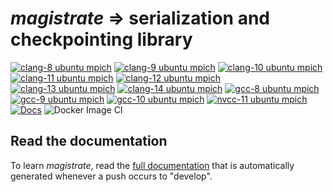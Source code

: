 # *magistrate* => serialization and checkpointing library

[![clang-8 ubuntu mpich](https://github.com/DARMA-tasking/checkpoint/actions/workflows/dockerimage-clang-8-ubuntu-mpich.yml/badge.svg)](https://github.com/DARMA-tasking/checkpoint/actions/workflows/dockerimage-clang-8-ubuntu-mpich.yml)
[![clang-9 ubuntu mpich](https://github.com/DARMA-tasking/checkpoint/actions/workflows/dockerimage-clang-9-ubuntu-mpich.yml/badge.svg)](https://github.com/DARMA-tasking/checkpoint/actions/workflows/dockerimage-clang-9-ubuntu-mpich.yml)
[![clang-10 ubuntu mpich](https://github.com/DARMA-tasking/checkpoint/actions/workflows/dockerimage-clang-10-ubuntu-mpich.yml/badge.svg)](https://github.com/DARMA-tasking/checkpoint/actions/workflows/dockerimage-clang-10-ubuntu-mpich.yml)
[![clang-11 ubuntu mpich](https://github.com/DARMA-tasking/checkpoint/actions/workflows/dockerimage-clang-11-ubuntu-mpich.yml/badge.svg)](https://github.com/DARMA-tasking/checkpoint/actions/workflows/dockerimage-clang-11-ubuntu-mpich.yml)
[![clang-12 ubuntu mpich](https://github.com/DARMA-tasking/checkpoint/actions/workflows/dockerimage-clang-12-ubuntu-mpich.yml/badge.svg)](https://github.com/DARMA-tasking/checkpoint/actions/workflows/dockerimage-clang-12-ubuntu-mpich.yml)
[![clang-13 ubuntu mpich](https://github.com/DARMA-tasking/checkpoint/actions/workflows/dockerimage-clang-13-ubuntu-mpich.yml/badge.svg)](https://github.com/DARMA-tasking/checkpoint/actions/workflows/dockerimage-clang-13-ubuntu-mpich.yml)
[![clang-14 ubuntu mpich](https://github.com/DARMA-tasking/checkpoint/actions/workflows/dockerimage-clang-14-ubuntu-mpich.yml/badge.svg)](https://github.com/DARMA-tasking/checkpoint/actions/workflows/dockerimage-clang-14-ubuntu-mpich.yml)
[![gcc-8 ubuntu mpich](https://github.com/DARMA-tasking/checkpoint/actions/workflows/dockerimage-gcc-8-ubuntu-mpich.yml/badge.svg)](https://github.com/DARMA-tasking/checkpoint/actions/workflows/dockerimage-gcc-8-ubuntu-mpich.yml)
[![gcc-9 ubuntu mpich](https://github.com/DARMA-tasking/checkpoint/actions/workflows/dockerimage-gcc-9-ubuntu-mpich.yml/badge.svg)](https://github.com/DARMA-tasking/checkpoint/actions/workflows/dockerimage-gcc-9-ubuntu-mpich.yml)
[![gcc-10 ubuntu mpich](https://github.com/DARMA-tasking/checkpoint/actions/workflows/dockerimage-gcc-10-ubuntu-mpich.yml/badge.svg)](https://github.com/DARMA-tasking/checkpoint/actions/workflows/dockerimage-gcc-10-ubuntu-mpich.yml)
[![nvcc-11 ubuntu mpich](https://github.com/DARMA-tasking/checkpoint/actions/workflows/dockerimage-nvcc-11-ubuntu-mpich.yml/badge.svg)](https://github.com/DARMA-tasking/checkpoint/actions/workflows/dockerimage-nvcc-11-ubuntu-mpich.yml)
[![Docs](https://github.com/DARMA-tasking/checkpoint/actions/workflows/build-docs.yml/badge.svg)](https://github.com/DARMA-tasking/checkpoint/actions/workflows/build-docs.yml)
![Docker Image CI](https://github.com/DARMA-tasking/checkpoint/workflows/Docker%20Image%20CI/badge.svg)

## Read the documentation

To learn *magistrate*, read the [full
documentation](https://darma-tasking.github.io/checkpoint_docs/html/index.html)
that is automatically generated whenever a push occurs to "develop".
